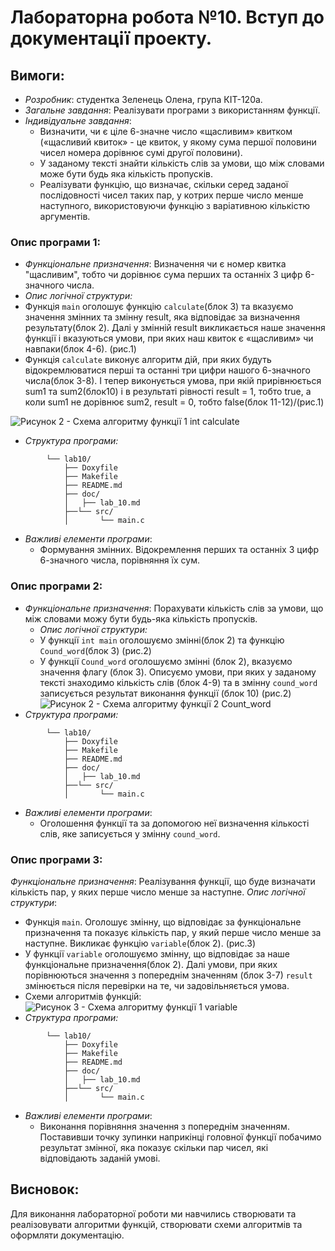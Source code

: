 # Лабораторна робота №10. Вступ до документації проекту.
## Вимоги: 
* *Розробник*: студентка Зеленець Олена, група КІТ-120а.
* *Загальне завдання*: Реалізувати програми з використанням функції.
* *Індивідуальне завдання*: 
  * Визначити, чи є ціле 6-значне число «щасливим» квитком («щасливий квиток» - це квиток, у якому сума першої половини чисел номера дорівнює сумі другої половини).
  * У заданому тексті знайти кількість слів за умови, що між словами може бути будь яка кількість пропусків.
  * Реалізувати функцію, що визначає, скільки серед заданої послідовності чисел таких пар, у котрих перше число менше наступного, використовуючи функцію з варіативною кількістю аргументів.

### Опис програми 1:
* *Функціональне призначення*: Визначення чи є номер квитка "щасливим", тобто чи дорівнює сума перших та останніх 3 цифр 6-значного числа.
*  *Опис логічної структури:*
  * Функція `main` оголошує функцію `calculate`(блок 3) та вказуємо значення змінних та змінну result, яка відповідає за визначення результату(блок 2). Далі у змінній result викликається наше значення функції і вказуються умови, при яких наш квиток є «щасливим» чи навпаки(блок 4-6). (рис.1) 
  * Функція `calculate` виконує алгоритм дій, при яких будуть відокремлюватися перші та останні три цифри нашого 6-значного числа(блок 3-8). І тепер виконується умова, при якій прирівнюється sum1 та sum2(блок10) і в результаті рівності result = 1, тобто true, а коли sum1 не дорівнює sum2, result = 0, тобто false(блок 11-12)/(рис.1)

![Рисунок 2 - Схема алгоритму функції 1  int calculate](assess/ex1.png)
* *Структура програми:*
```
        └── lab10/
            ├── Doxyfile
            ├── Makefile
            ├── README.md
            ├── doc/
            │   ├── lab_10.md
            ├──└── src/
            │       └── main.c
```
* *Важливі елементи програми*:
   * Формування змінних. Відокремлення перших та останніх 3 цифр 6-значного числа, порівняння їх сум.
### Опис програми 2:
* *Функціональне призначення*: Порахувати кількість слів за умови, що між словами можу бути будь-яка кількість пропусків.
  *  *Опис логічної структури:*
  * У функції `int main` оголошуємо змінні(блок 2) та функцію `Cound_word`(блок 3) (рис.2)
  * У функції `Cound_word` оголошуємо змінні (блок 2), вказуємо значення флагу (блок 3). Описуємо умови, при яких у заданому тексті знаходимо кількість слів (блок 4-9) та в змінну `сound_word` записується результат виконання функції (блок 10) (рис.2)
![Рисунок 2 - Схема алгоритму функції 2  Сount_word](assess/ex2.png)
* *Структура програми:*
```
        └── lab10/
            ├── Doxyfile
            ├── Makefile
            ├── README.md
            ├── doc/
            │   ├── lab_10.md
            ├──└── src/
            │       └── main.c
```
* *Важливі елементи програми*:
   * Оголошення функції та за допомогою неї визначення кількості слів, яке записується у змінну `сound_word`. 
### Опис програми 3:
*Функціональне призначення*: Реалізування функції, що буде визначати кількість пар, у яких перше число менше за наступне.
*Опис логічної структури*:
  *  Функція ``main``.  Оголошує змінну, що відповідає за функціональне призначення та показує кількість пар, у який перше число менше за наступне. Викликає функцію `variable`(блок 2). (рис.3)
  * У функції `variable` оголошуємо змінну, що відповідає за наше функціональне призначення(блок 2). Далі умови, при яких порівнюються значення з попереднім значенням (блок 3-7) `result` змінюється після перевірки на те, чи задовільняється умова.
  * Схеми алгоритмів функцій:
![Рисунок 3 - Схема алгоритму функції 1  variable](assess/ex3.png)
* *Структура програми:*
```
        └── lab10/
            ├── Doxyfile
            ├── Makefile
            ├── README.md
            ├── doc/
            │   ├── lab_10.md
            ├──└── src/
            │       └── main.c
```
* *Важливі елементи програми*:
   * Виконання порівняння значення з попереднім значенням. Поставивши точку зупинки наприкінці головної функції побачимо результат змінної, яка показує скільки пар чисел, які відповідають заданій умові.
## Висновок:
Для виконання лабораторної роботи ми навчились створювати та реалізовувати алгоритми функцій, створювати схеми алгоритмів та оформляти документацію.


